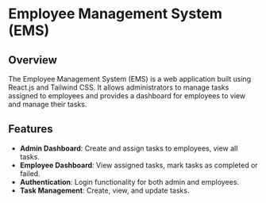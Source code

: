 # Employee Management System (EMS)

## Overview

The Employee Management System (EMS) is a web application built using React.js and Tailwind CSS. It allows administrators to manage tasks assigned to employees and provides a dashboard for employees to view and manage their tasks.

## Features

- **Admin Dashboard**: Create and assign tasks to employees, view all tasks.
- **Employee Dashboard**: View assigned tasks, mark tasks as completed or failed.
- **Authentication**: Login functionality for both admin and employees.
- **Task Management**: Create, view, and update tasks.
